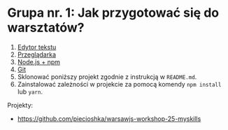 # Grupa nr. 1: Jak przygotować się do warsztatów?

1. [Edytor tekstu](/workshop-setup/partials/edytor-tekstu.html)
2. [Przeglądarka](/workshop-setup/partials/przegladarka.html)
3. [Node.js + npm](/workshop-setup/partials/node+npm.html)
4. [Git](/workshop-setup/partials/git.html)
5. Sklonować poniższy projekt zgodnie z instrukcją w `README.md`.
6. Zainstalować zależności w projekcie za pomocą komendy `npm install` lub `yarn`.

Projekty:

* <https://github.com/piecioshka/warsawjs-workshop-25-myskills>
